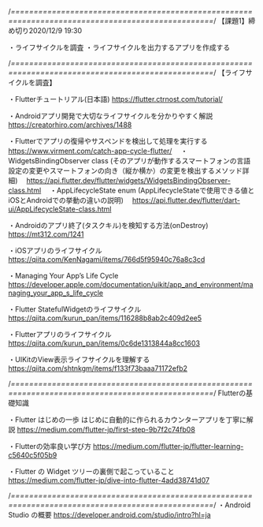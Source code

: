 /*==================================================================================================*/
【課題1】締め切り2020/12/9 19:30

・ライフサイクルを調査
・ライフサイクルを出力するアプリを作成する 

/*==================================================================================================*/
【ライフサイクルを調査】

・Flutterチュートリアル(日本語)
https://flutter.ctrnost.com/tutorial/

・Androidアプリ開発で大切なライフサイクルを分かりやすく解説
https://creatorhiro.com/archives/1488

・Flutterでアプリの復帰やサスペンドを検出して処理を実行する
https://www.virment.com/catch-app-cycle-flutter/
　・WidgetsBindingObserver class (そのアプリが動作するスマートフォンの言語設定の変更やスマートフォンの向き（縦か横か）の変更を検出するメソッド詳細)
　https://api.flutter.dev/flutter/widgets/WidgetsBindingObserver-class.html
　・AppLifecycleState enum (AppLifecycleStateで使用できる値とiOSとAndroidでの挙動の違いの説明)
　https://api.flutter.dev/flutter/dart-ui/AppLifecycleState-class.html

・Androidのアプリ終了(タスクキル)を検知する方法(onDestroy)
https://mt312.com/1241

・iOSアプリのライフサイクル
https://qiita.com/KenNagami/items/766d5f95940c76a8c3cd

・Managing Your App’s Life Cycle
https://developer.apple.com/documentation/uikit/app_and_environment/managing_your_app_s_life_cycle

・Flutter StatefulWidgetのライフサイクル
https://qiita.com/kurun_pan/items/116288b8ab2c409d2ee5

・Flutterアプリのライフサイクル
https://qiita.com/kurun_pan/items/0c6de1313844a8cc1603

・UIKitのView表示ライフサイクルを理解する
https://qiita.com/shtnkgm/items/f133f73baaa71172efb2

/*==================================================================================================*/
Flutterの基礎知識

・Flutter はじめの一歩 はじめに自動的に作られるカウンターアプリを丁寧に解説
https://medium.com/flutter-jp/first-step-9b7f2c74fb08

・Flutterの効率良い学び方
https://medium.com/flutter-jp/flutter-learning-c5640c5f05b9

・Flutter の Widget ツリーの裏側で起こっていること
https://medium.com/flutter-jp/dive-into-flutter-4add38741d07

/*==================================================================================================*/
・Android Studio の概要
https://developer.android.com/studio/intro?hl=ja 
